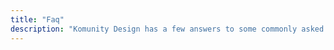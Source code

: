 ```yaml
---
title: "Faq"
description: "Komunity Design has a few answers to some commonly asked questions."
---
```


